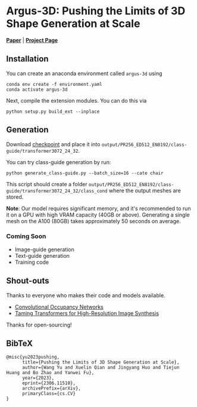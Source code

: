 # Argus-3D: Pushing the Limits of 3D Shape Generation at Scale
[**Paper**](https://arxiv.org/abs/2306.11510) | [**Project Page**](https://argus-3d.github.io)

## Installation
You can create an anaconda environment called `argus-3d` using
```
conda env create -f environment.yaml
conda activate argus-3d
```

Next, compile the extension modules.
You can do this via
```
python setup.py build_ext --inplace
```

## Generation
Download [checkpoint](https://drive.google.com/file/d/1Zl12maRxp1Yj6pAIyuF5-XeOJcvRrSQo/view?usp=sharing) and place it into `output/PR256_ED512_EN8192/class-guide/transformer3072_24_32`.

You can try class-guide generation by run:
```
python generate_class-guide.py --batch_size=16 --cate chair
```
This script should create a folder `output/PR256_ED512_EN8192/class-guide/transformer3072_24_32/class_cond` where the output meshes are stored.

**Note**: Our model requires significant memory, and it's recommended to run it on a GPU with high VRAM capacity (40GB or above). Generating a single mesh on the A100 (80GB) takes approximately 50 seconds on average.

### Coming Soon

* Image-guide generation
* Text-guide generation
* Training code

## Shout-outs
Thanks to everyone who makes their code and models available.
- [Convolutional Occupancy Networks](https://github.com/autonomousvision/convolutional_occupancy_networks)
- [Taming Transformers for High-Resolution Image Synthesis](https://github.com/CompVis/taming-transformers)

Thanks for open-sourcing!

## BibTeX

```
@misc{yu2023pushing,
      title={Pushing the Limits of 3D Shape Generation at Scale}, 
      author={Wang Yu and Xuelin Qian and Jingyang Huo and Tiejun Huang and Bo Zhao and Yanwei Fu},
      year={2023},
      eprint={2306.11510},
      archivePrefix={arXiv},
      primaryClass={cs.CV}
}
```
